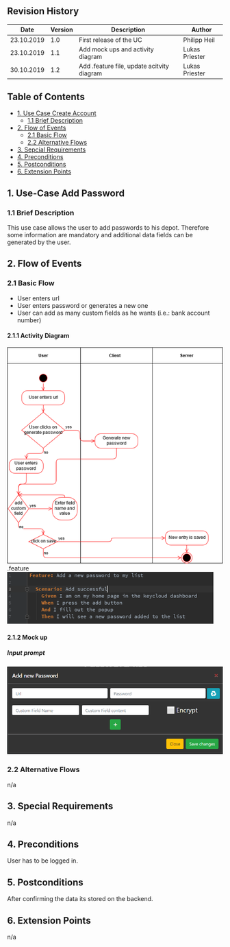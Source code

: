 ## Revision History
Date | Version | Description | Author
--- | --- | --- | ---
23.10.2019 | 1.0 | First release of the UC | Philipp Heil
23.10.2019 | 1.1 | Add mock ups and activity diagram | Lukas Priester
30.10.2019 | 1.2 | Add .feature file, update acitvity diagram | Lukas Priester

## Table of Contents
- [1. Use Case Create Account](#1-use-case-create-account)
  - [1.1 Brief Description](#11-brief-description)
- [2. Flow of Events](#2-flow-of-events)
  - [2.1 Basic Flow](#21-basic-flow)
  - [2.2 Alternative Flows](#22-alternative-flows)
- [3. Sepcial Requirements](#3-special-requirements)
- [4. Preconditions](#4-preconditions)
- [5. Postconditions](#5-postconditions)
- [6. Extension Points](#6-extension-points)

## 1. Use-Case Add Password
### 1.1 Brief Description
This use case allows the user to add passwords to his depot. Therefore some information are 
mandatory and additional data fields can be generated by the user.

## 2. Flow of Events
### 2.1 Basic Flow
- User enters url
- User enters password or generates a new one
- User can add as many custom fields as he wants (i.e.: bank account number)
#### 2.1.1 Activity Diagram
![UC_AddPassword](images/UC/UC_AddPassword.png)
.feature  
![FeatureFile](images/featureFileScreenshots/Featurfile_UC_AddPassword.PNG)
#### 2.1.2 Mock up
##### Input prompt
![Mockup_InputPrompt](images/mockups/Mockup_InputPrompt.PNG)
### 2.2 Alternative Flows
n/a

## 3. Special Requirements
n/a

## 4. Preconditions
User has to be logged in.

## 5. Postconditions
After confirming the data its stored on the backend.

## 6. Extension Points
n/a
